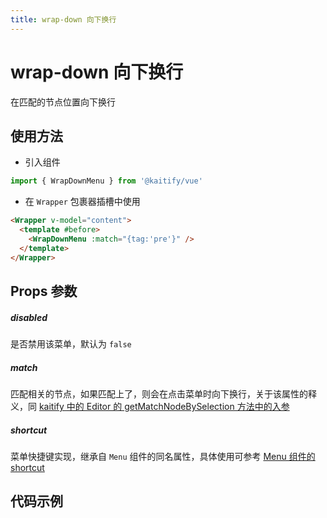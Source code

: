 ```yaml
---
title: wrap-down 向下换行
---
```


# wrap-down 向下换行

在匹配的节点位置向下换行

## 使用方法

- 引入组件

```ts
import { WrapDownMenu } from '@kaitify/vue'
```

- 在 `Wrapper` 包裹器插槽中使用

```html
<Wrapper v-model="content">
  <template #before>
    <WrapDownMenu :match="{tag:'pre'}" />
  </template>
</Wrapper>
```

## Props 参数

##### disabled <Badge type="danger" text="boolean" />

是否禁用该菜单，默认为 `false`

##### match <Badge type="danger" text="KNodeMatchOptionType" />

匹配相关的节点，如果匹配上了，则会在点击菜单时向下换行，关于该属性的释义，同 [kaitify 中的 Editor 的 getMatchNodeBySelection 方法中的入参](https://www.so-better.cn/docs/kaitify-core/apis/editor-function#getmatchnodebyselection)

##### shortcut <Badge type="danger" text="(e: KeyboardEvent) => boolean" />

菜单快捷键实现，继承自 `Menu` 组件的同名属性，具体使用可参考 [Menu 组件的 shortcut](/guide/menu#shortcut)

## 代码示例

<Wrapper :dark="isDark" v-model="content" placeholder="输入内容..." style="width:100%;height:200px;">
  <template #before>
    <div style="margin-bottom:10px;">
      <WrapDownMenu :match="{tag:'h1'}" />
    </div>
  </template>
</Wrapper>

<script lang="ts" setup>
import { useData } from 'vitepress'
import { Wrapper, WrapDownMenu } from '../../../lib/kaitify-vue.es.js'
import { ref } from 'vue'
const { isDark } = useData()
const content = ref('<h1>hello</h1>')
</script>
